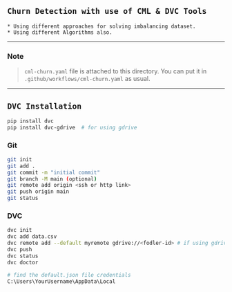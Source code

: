 ## `Churn Detection with use of CML & DVC Tools `
    * Using different approaches for solving imbalancing dataset.
    * Using different Algorithms also.
-------------------
### Note
> `cml-churn.yaml` file is attached to this directory. You can put it in `.github/workflows/cml-churn.yaml` as usual.

-----------------------------------------------------------------
## `DVC Installation`
``` bash
pip install dvc
pip install dvc-gdrive  # for using gdrive
```

### Git
``` bash
git init
git add .
git commit -m "initial commit"
git branch -M main (optional)
git remote add origin <ssh or http link>
git push origin main
git status
```

### DVC
``` bash
dvc init
dvc add data.csv
dvc remote add --default myremote gdrive://<fodler-id> # if using gdrive
dvc push
dvc status
dvc doctor
```


``` bash
# find the default.json file credentials
C:\Users\YourUsername\AppData\Local
```
